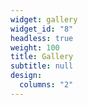 ```yaml
---
widget: gallery
widget_id: "8"
headless: true
weight: 100
title: Gallery
subtitle: null
design:
  columns: "2"
---
```


